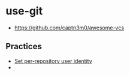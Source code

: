 # use-git

* https://github.com/captn3m0/awesome-vcs

## Practices

* [Set per-repository user identity](set-per-repository-user-identity.md)
* 
